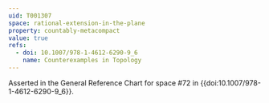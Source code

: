 ```yaml
---
uid: T001307
space: rational-extension-in-the-plane
property: countably-metacompact
value: true
refs:
  - doi: 10.1007/978-1-4612-6290-9_6
    name: Counterexamples in Topology
---
```

Asserted in the General Reference Chart for space #72 in
{{doi:10.1007/978-1-4612-6290-9_6}}.
